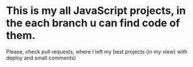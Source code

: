 # This is my all JavaScript projects, in the each branch u can find code of them.
Please, check pull requests, where I left my best projects (in my view) with deploy and small comments)
